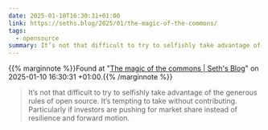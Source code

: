 ```yaml
---
date: 2025-01-10T16:30:31+01:00
link: https://seths.blog/2025/01/the-magic-of-the-commons/
tags:
  - opensource
summary: It’s not that difficult to try to selfishly take advantage of the generous rules of open source
---
```

{{% marginnote %}}Found at "[The magic of the commons | Seth's Blog](https://web.archive.org/web/20250110163031/https://seths.blog/2025/01/the-magic-of-the-commons/)" on 2025-01-10 16:30:31 +01:00.{{% /marginnote %}}

> It’s not that difficult to try to selfishly take advantage of the generous rules of open source. It’s tempting to take without contributing. Particularly if investors are pushing for market share instead of resilience and forward motion.